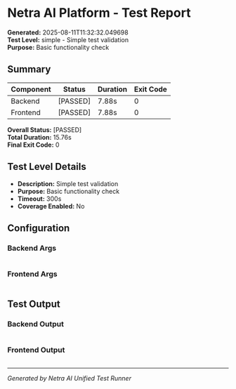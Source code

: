 # Netra AI Platform - Test Report

**Generated:** 2025-08-11T11:32:32.049698  
**Test Level:** simple - Simple test validation  
**Purpose:** Basic functionality check

## Summary

| Component | Status | Duration | Exit Code |
|-----------|--------|----------|-----------|
| Backend   | [PASSED] | 7.88s | 0 |
| Frontend  | [PASSED] | 7.88s | 0 |

**Overall Status:** [PASSED]  
**Total Duration:** 15.76s  
**Final Exit Code:** 0

## Test Level Details

- **Description:** Simple test validation
- **Purpose:** Basic functionality check
- **Timeout:** 300s
- **Coverage Enabled:** No

## Configuration

### Backend Args
```

```

### Frontend Args  
```

```

## Test Output

### Backend Output
```

```

### Frontend Output
```

```

---
*Generated by Netra AI Unified Test Runner*
